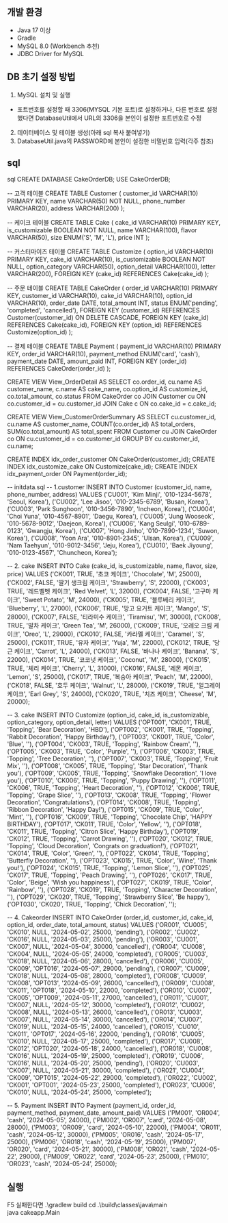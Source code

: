 ## 개발 환경
- Java 17 이상
- Gradle
- MySQL 8.0 (Workbench 추천)
- JDBC Driver for MySQL

## DB 초기 설정 방법
1. MySQL 설치 및 실행 
  * 포트번호를 설정할 때 3306(MYSQL 기본 포트)로 설정하거나,
    다른 번호로 설정했다면 DatabaseUtil에서 URL의 3306을 본인이 설정한 포트번호로 수정
2. 데이터베이스 및 테이블 생성(아래 sql 복사 붙여넣기)
3. DatabaseUtil.java의 PASSWORD에 본인이 설정한 비밀번호 입력(각주 참조)

## sql
sql
CREATE DATABASE CakeOrderDB;
USE CakeOrderDB;

-- 고객 테이블 
CREATE TABLE Customer (
    customer_id VARCHAR(10) PRIMARY KEY,
    name VARCHAR(50) NOT NULL,
    phone_number VARCHAR(20),
    address VARCHAR(200)
);

-- 케이크 테이블
CREATE TABLE Cake (
    cake_id VARCHAR(10) PRIMARY KEY,
    is_customizable BOOLEAN NOT NULL,
    name VARCHAR(100),
    flavor VARCHAR(50),
    size ENUM('S', 'M', 'L'),
    price INT
);

-- 커스터마이즈 테이블
CREATE TABLE Customize (
    option_id VARCHAR(10) PRIMARY KEY,
    cake_id VARCHAR(10),
    is_customizable BOOLEAN NOT NULL,
    option_category VARCHAR(50),
    option_detail VARCHAR(100),
    letter VARCHAR(200),
    FOREIGN KEY (cake_id) REFERENCES Cake(cake_id)
);

-- 주문 테이블 
CREATE TABLE CakeOrder (
    order_id VARCHAR(10) PRIMARY KEY,
    customer_id VARCHAR(10),
    cake_id VARCHAR(10),
    option_id VARCHAR(10),
    order_date DATE,
    total_amount INT,
    status ENUM('pending', 'completed', 'cancelled'),
    FOREIGN KEY (customer_id) REFERENCES Customer(customer_id) ON DELETE CASCADE,
    FOREIGN KEY (cake_id) REFERENCES Cake(cake_id),
    FOREIGN KEY (option_id) REFERENCES Customize(option_id)
);


-- 결제 테이블 
CREATE TABLE Payment (
    payment_id VARCHAR(10) PRIMARY KEY,
    order_id VARCHAR(10),
    payment_method ENUM('card', 'cash'),
    payment_date DATE,
    amount_paid INT,
    FOREIGN KEY (order_id) REFERENCES CakeOrder(order_id)
);

CREATE VIEW View_OrderDetail AS
SELECT
  co.order_id, 
  cu.name AS customer_name, 
  c.name AS cake_name, 
  co.option_id AS customize_id, 
  co.total_amount, 
  co.status
FROM CakeOrder co
JOIN Customer cu ON co.customer_id = cu.customer_id
JOIN Cake c ON co.cake_id = c.cake_id;

CREATE VIEW View_CustomerOrderSummary AS
SELECT 
    cu.customer_id,
    cu.name AS customer_name,
    COUNT(co.order_id) AS total_orders,
    SUM(co.total_amount) AS total_spent
FROM Customer cu
JOIN CakeOrder co ON cu.customer_id = co.customer_id
GROUP BY cu.customer_id, cu.name;

CREATE INDEX idx_order_customer ON CakeOrder(customer_id);
CREATE INDEX idx_customize_cake ON Customize(cake_id);
CREATE INDEX idx_payment_order ON Payment(order_id);

-- initdata.sql
-- 1.customer
INSERT INTO Customer (customer_id, name, phone_number, address) VALUES
('CU001', 'Kim Minji', '010-1234-5678', 'Seoul, Korea'),
('CU002', 'Lee Jisoo', '010-2345-6789', 'Busan, Korea'),
('CU003', 'Park Sunghoon', '010-3456-7890', 'Incheon, Korea'),
('CU004', 'Choi Yuna', '010-4567-8901', 'Daegu, Korea'),
('CU005', 'Jung Wooseok', '010-5678-9012', 'Daejeon, Korea'),
('CU006', 'Kang Seulgi', '010-6789-0123', 'Gwangju, Korea'),
('CU007', 'Hong Jinho', '010-7890-1234', 'Suwon, Korea'),
('CU008', 'Yoon Ara', '010-8901-2345', 'Ulsan, Korea'),
('CU009', 'Nam Taehyun', '010-9012-3456', 'Jeju, Korea'),
('CU010', 'Baek Jiyoung', '010-0123-4567', 'Chuncheon, Korea');

-- 2. cake
INSERT INTO Cake (cake_id, is_customizable, name, flavor, size, price) VALUES ('CK001', TRUE, '초코 케이크', 'Chocolate', 'M', 25000),
('CK002', FALSE, '딸기 생크림 케이크', 'Strawberry', 'S', 22000),
('CK003', TRUE, '레드벨벳 케이크', 'Red Velvet', 'L', 32000),
('CK004', FALSE, '고구마 케이크', 'Sweet Potato', 'M', 24000),
('CK005', TRUE, '블루베리 케이크', 'Blueberry', 'L', 27000),
('CK006', TRUE, '망고 요거트 케이크', 'Mango', 'S', 28000),
('CK007', FALSE, '티라미수 케이크', 'Tiramisu', 'M', 30000),
('CK008', TRUE, '말차 케이크', 'Green Tea', 'M', 26000),
('CK009', TRUE, '오레오 크림 케이크', 'Oreo', 'L', 29000),
('CK010', FALSE, '카라멜 케이크', 'Caramel', 'S', 25000),
('CK011', TRUE, '유자 케이크', 'Yuja', 'M', 22000),
('CK012', TRUE, '당근 케이크', 'Carrot', 'L', 24000),
('CK013', FALSE, '바나나 케이크', 'Banana', 'S', 22000),
('CK014', TRUE, '코코넛 케이크', 'Coconut', 'M', 28000),
('CK015', TRUE, '체리 케이크', 'Cherry', 'L', 31000),
('CK016', FALSE, '레몬 케이크', 'Lemon', 'S', 25000),
('CK017', TRUE, '복숭아 케이크', 'Peach', 'M', 22000),
('CK018', FALSE, '호두 케이크', 'Walnut', 'L', 28000),
('CK019', TRUE, '얼그레이 케이크', 'Earl Grey', 'S', 24000),
('CK020', TRUE, '치즈 케이크', 'Cheese', 'M', 20000);

-- 3. cake
INSERT INTO Customize (option_id, cake_id, is_customizable, option_category, option_detail, letter) VALUES
('OPT001', 'CK001', TRUE, 'Topping', 'Bear Decoration', 'HBD'),
('OPT002', 'CK001', TRUE, 'Topping', 'Rabbit Decoration', 'Happy Birthday!'),
('OPT003', 'CK001', TRUE, 'Color', 'Blue', ''), 
('OPT004', 'CK003', TRUE, 'Topping', 'Rainbow Cream', ''),
('OPT005', 'CK003', TRUE, 'Color', 'Purple', ''),
('OPT006', 'CK003', TRUE, 'Topping', 'Tree Decoration', ''),
('OPT007', 'CK003', TRUE, 'Topping', 'Fruit Mix', ''),
('OPT008', 'CK005', TRUE, 'Topping', 'Star Decoration', 'Thank you'),
('OPT009', 'CK005', TRUE, 'Topping', 'Snowflake Decoration', 'I love you'), 
('OPT010', 'CK006', TRUE, 'Topping', 'Puppy Drawing', ''),
('OPT011', 'CK006', TRUE, 'Topping', 'Heart Decoration', ''),
('OPT012', 'CK006', TRUE, 'Topping', 'Grape Slice', ''),
('OPT013', 'CK008', TRUE, 'Topping', 'Flower Decoration', 'Congratulations'), 
('OPT014', 'CK008', TRUE, 'Topping', 'Ribbon Decoration', 'Happy Day!'),
('OPT015', 'CK009', TRUE, 'Color', 'Mint', ''),
('OPT016', 'CK009', TRUE, 'Topping', 'Chocolate Chip', 'HAPPY BIRTHDAY'),
('OPT017', 'CK011', TRUE, 'Color', 'Yellow', ''),
('OPT018', 'CK011', TRUE, 'Topping', 'Citron Slice', 'Happy Birthday'),
('OPT019', 'CK012', TRUE, 'Topping', 'Carrot Drawing', ''),
('OPT020', 'CK012', TRUE, 'Topping', 'Cloud Decoration', 'Congrats on graduation!'),
('OPT021', 'CK014', TRUE, 'Color', 'Green', ''),
('OPT022', 'CK014', TRUE, 'Topping', 'Butterfly Decoration', ''),
('OPT023', 'CK015', TRUE, 'Color', 'Wine', 'Thank you!'),
('OPT024', 'CK015', TRUE, 'Topping', 'Lemon Slice', ''),
('OPT025', 'CK017', TRUE, 'Topping', 'Peach Drawing', ''),
('OPT026', 'CK017', TRUE, 'Color', 'Beige', 'Wish you happiness'),
('OPT027', 'CK019', TRUE, 'Color', 'Rainbow', ''),
('OPT028', 'CK019', TRUE, 'Topping', 'Character Decoration', ''),
('OPT029', 'CK020', TRUE, 'Topping', 'Strawberry Slice', 'Be happy'), 
('OPT030', 'CK020', TRUE, 'Topping', 'Chick Decoration', '');

-- 4. Cakeorder
INSERT INTO CakeOrder (order_id, customer_id, cake_id, option_id, order_date, total_amount, status) VALUES
('OR001', 'CU005', 'CK010', NULL, '2024-05-02', 25000, 'pending'),
('OR002', 'CU002', 'CK016', NULL, '2024-05-03', 25000, 'pending'),
('OR003', 'CU001', 'CK007', NULL, '2024-05-04', 30000, 'cancelled'),
('OR004', 'CU008', 'CK004', NULL, '2024-05-05', 24000, 'completed'),
('OR005', 'CU003', 'CK018', NULL, '2024-05-06', 28000, 'cancelled'),
('OR006', 'CU005', 'CK009', 'OPT016', '2024-05-07', 29000, 'pending'),
('OR007', 'CU009', 'CK018', NULL, '2024-05-08', 28000, 'completed'),
('OR008', 'CU009', 'CK008', 'OPT013', '2024-05-09', 26000, 'cancelled'),
('OR009', 'CU008', 'CK011', 'OPT018', '2024-05-10', 22000, 'completed'),
('OR010', 'CU007', 'CK005', 'OPT009', '2024-05-11', 27000, 'cancelled'),
('OR011', 'CU001', 'CK007', NULL, '2024-05-12', 30000, 'completed'),
('OR012', 'CU002', 'CK008', NULL, '2024-05-13', 26000, 'cancelled'),
('OR013', 'CU003', 'CK007', NULL, '2024-05-14', 30000, 'cancelled'),
('OR014', 'CU007', 'CK019', NULL, '2024-05-15', 24000, 'cancelled'),
('OR015', 'CU010', 'CK011', 'OPT017', '2024-05-16', 22000, 'pending'),
('OR016', 'CU005', 'CK010', NULL, '2024-05-17', 25000, 'completed'),
('OR017', 'CU008', 'CK012', 'OPT020', '2024-05-18', 24000, 'cancelled'),
('OR018', 'CU008', 'CK016', NULL, '2024-05-19', 25000, 'completed'),
('OR019', 'CU006', 'CK016', NULL, '2024-05-20', 25000, 'pending'),
('OR020', 'CU003', 'CK007', NULL, '2024-05-21', 30000, 'completed'),
('OR021', 'CU004', 'CK009', 'OPT015', '2024-05-22', 29000, 'completed'),
('OR022', 'CU002', 'CK001', 'OPT001', '2024-05-23', 25000, 'completed'),
('OR023', 'CU006', 'CK010', NULL, '2024-05-24', 25000, 'completed');
 
 -- 5. Payment
 INSERT INTO Payment (payment_id, order_id, payment_method, payment_date, amount_paid) VALUES
('PM001', 'OR004', 'cash', '2024-05-05', 24000),
('PM002', 'OR007', 'card', '2024-05-08', 28000),
('PM003', 'OR009', 'card', '2024-05-10', 22000),
('PM004', 'OR011', 'cash', '2024-05-12', 30000),
('PM005', 'OR016', 'cash', '2024-05-17', 25000),
('PM006', 'OR018', 'cash', '2024-05-19', 25000),
('PM007', 'OR020', 'card', '2024-05-21', 30000),
('PM008', 'OR021', 'cash', '2024-05-22', 29000),
('PM009', 'OR022', 'card', '2024-05-23', 25000),
('PM010', 'OR023', 'cash', '2024-05-24', 25000);

## 실행
F5
실패한다면
.\gradlew build
cd .\build\classes\java\main\
java cakeapp.Main
